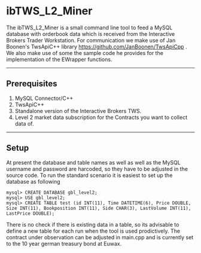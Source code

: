 # ibTWS_L2_Miner

The ibTWS_L2_Miner is a small command line tool to feed a MySQL database with orderbook data which is received
from the Interactive Brokers Trader Workstation. For communication we make use of Jan Boonen's TwsApiC++ library
<href>https://github.com/JanBoonen/TwsApiCpp</href> . We also make use of some the sample code he provides for the implementation 
of the EWrapper functions.

----------------------------
Prerequisites
----------------------------
1. MySQL Connector/C++
2. TwsApiC++
3. Standalone version of the Interactive Brokers TWS.
4. Level 2 market data subscription for the Contracts you want to collect data of.

----------------------------
Setup
----------------------------
At present the database and table names as well as well as the MySQL username and password are harcoded, so they have to be 
adjusted in the source code. To run the standard scenario it is easiest to set up the database as following
```
mysql> CREATE DATABASE gbl_level2;
mysql> USE gbl_level2;
mysql> CREATE TABLE test (id INT(11), Time DATETIME(6), Price DOUBLE, Size INT(11), Bookposition INT(11), Side CHAR(3), LastVolume INT(11), LastPrice DOUBLE);
```
There is no check if there is existing data in a table, so its advisable to define a new table for each run when the tool is 
used prodictively. The contract under observation can be adjusted in main.cpp and is currently set to the 10 year german 
treasury bond at Euwax.

